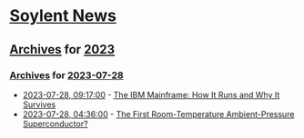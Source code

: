 # [Soylent News](../../../README.md)

## [Archives](../../index.md) for [2023](../index.md)

### [Archives](../../index.md) for [2023-07-28](index.md)

* [2023-07-28, 09:17:00](https://soylentnews.org/article.pl?sid=23/07/27/028214&from=rss) - [The IBM Mainframe: How It Runs and Why It Survives](https://soylentnews.org/article.pl?sid=23/07/27/028214&from=rss)
* [2023-07-28, 04:36:00](https://soylentnews.org/article.pl?sid=23/07/27/025241&from=rss) - [The First Room-Temperature Ambient-Pressure Superconductor?](https://soylentnews.org/article.pl?sid=23/07/27/025241&from=rss)
